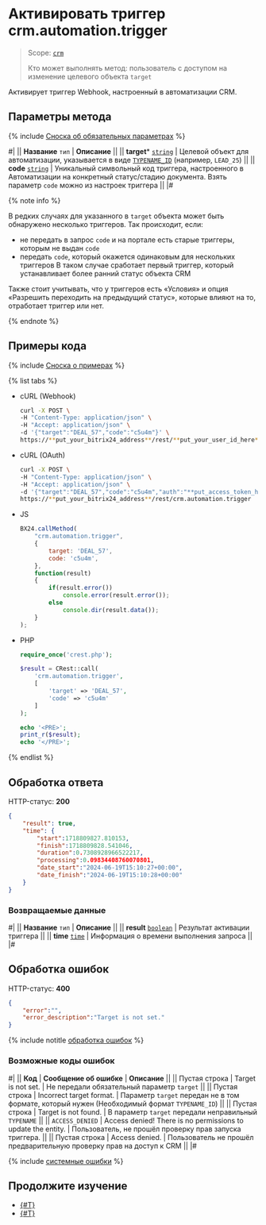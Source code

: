 # Активировать триггер crm.automation.trigger

> Scope: [`crm`](../../scopes/permissions.md)
>
> Кто может выполнять метод: пользователь с доступом на изменение целевого объекта `target` 

Активирует триггер Webhook, настроенный в автоматизации CRM.

## Параметры метода

{% include [Сноска об обязательных параметрах](../../../_includes/required.md) %}

#|
|| **Название**
`тип` | **Описание** ||
|| **target***
[`string`](../../data-types.md) | Целевой объект для автоматизации, указывается в виде [`TYPENAME_ID`](../../data-types.md#object_type) (например, `LEAD_25`)
||
|| **code**
[`string`](../../data-types.md) | Уникальный символьный код триггера, настроенного в Автоматизации на конкретный статус/стадию документа. Взять параметр `code` можно из настроек триггера ||
|#

{% note info %}

В редких случаях для указанного в `target` объекта может быть обнаружено несколько триггеров. Так происходит, если:
- не передать в запрос `code` и на портале есть старые триггеры, которым не выдан `code`
- передать `code`, который окажется одинаковым для нескольких триггеров
В таком случае сработает первый триггер, который устанавливает более ранний статус объекта CRM

Также стоит учитывать, что у триггеров есть «Условия» и опция «Разрешить переходить на предыдущий статус», которые влияют на то, отработает триггер или нет.

{% endnote %}

 

## Примеры кода

{% include [Сноска о примерах](../../../_includes/examples.md) %}

{% list tabs %}

- cURL (Webhook)

    ```bash
    curl -X POST \
    -H "Content-Type: application/json" \
    -H "Accept: application/json" \
    -d '{"target":"DEAL_57","code":"c5u4m"}' \
    https://**put_your_bitrix24_address**/rest/**put_your_user_id_here**/**put_your_webhook_here**/crm.automation.trigger
    ```

- cURL (OAuth)

    ```bash
    curl -X POST \
    -H "Content-Type: application/json" \
    -H "Accept: application/json" \
    -d '{"target":"DEAL_57","code":"c5u4m","auth":"**put_access_token_here**"}' \
    https://**put_your_bitrix24_address**/rest/crm.automation.trigger
    ```

- JS

    ```js
    BX24.callMethod(
        "crm.automation.trigger",
        {
            target: 'DEAL_57',
            code: 'c5u4m',
        },
        function(result) 
        {
            if(result.error())
                console.error(result.error());
            else
                console.dir(result.data());
        }
    );
    ```

- PHP

    ```php
    require_once('crest.php');

    $result = CRest::call(
        'crm.automation.trigger',
        [
            'target' => 'DEAL_57',
            'code' => 'c5u4m'
        ]
    );

    echo '<PRE>';
    print_r($result);
    echo '</PRE>';
    ```

{% endlist %}

## Обработка ответа

HTTP-статус: **200**

```json
{
    "result": true,
    "time": {
        "start":1718809827.810153,
        "finish":1718809828.541046,
        "duration":0.7308928966522217,
        "processing":0.09834408760070801,
        "date_start":"2024-06-19T15:10:27+00:00",
        "date_finish":"2024-06-19T15:10:28+00:00"
    }
}
```

### Возвращаемые данные

#|
|| **Название**
`тип` | **Описание** ||
|| **result**
[`boolean`](../../data-types.md) | Результат активации триггера ||
|| **time**
[`time`](../../data-types.md) | Информация о времени выполнения запроса ||
|#

## Обработка ошибок

HTTP-статус: **400**

```json
{
    "error":"",
    "error_description":"Target is not set."
}
```

{% include notitle [обработка ошибок](../../../_includes/error-info.md) %}

### Возможные коды ошибок

#|
|| **Код** | **Cообщение об ошибке** | **Описание** ||
|| Пустая строка | Target is not set. | Не передали обязательный параметр `target` ||
|| Пустая строка | Incorrect target format. | Параметр `target` передан не в том формате, который нужен (Необходимый формат `TYPENAME_ID`) ||
|| Пустая строка | Target is not found. | В параметр `target` передали неправильный `TYPENAME` ||
|| `ACCESS_DENIED` | Access denied! There is no permissions to update the entity. | Пользователь, не прошёл проверку прав запуска триггера.  ||
|| Пустая строка | Access denied. | Пользователь не прошёл предварительную проверку прав на доступ к CRM ||
|#

{% include [системные ошибки](../../../_includes/system-errors.md) %}

## Продолжите изучение 

- [{#T}](./index.md)
- [{#T}](./triggers/index.md)